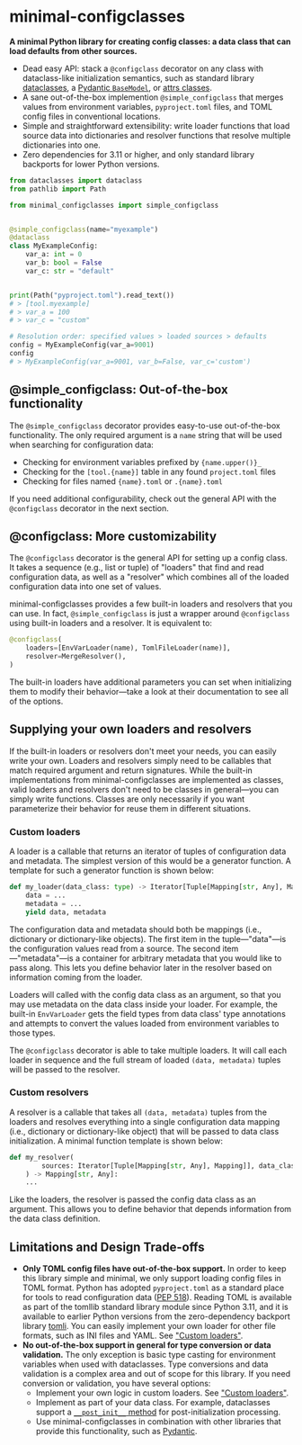 # minimal-configclasses

**A minimal Python library for creating config classes: a data class that can load defaults from other sources.**

- Dead easy API: stack a `@configclass` decorator on any class with dataclass-like initialization semantics, such as standard library [dataclasses](https://docs.python.org/3/library/dataclasses.html), a [Pydantic `BaseModel`](https://docs.pydantic.dev/usage/models/), or [attrs classes](https://www.attrs.org/en/stable/overview.html).
- A sane out-of-the-box implemention `@simple_configclass` that merges values from environment variables, `pyproject.toml` files, and TOML config files in conventional locations.
- Simple and straightforward extensibility: write loader functions that load source data into dictionaries and resolver functions that resolve multiple dictionaries into one.
- Zero dependencies for 3.11 or higher, and only standard library backports for lower Python versions.

```python
from dataclasses import dataclass
from pathlib import Path

from minimal_configclasses import simple_configclass


@simple_configclass(name="myexample")
@dataclass
class MyExampleConfig:
    var_a: int = 0
    var_b: bool = False
    var_c: str = "default"


print(Path("pyproject.toml").read_text())
# > [tool.myexample]
# > var_a = 100
# > var_c = "custom"

# Resolution order: specified values > loaded sources > defaults
config = MyExampleConfig(var_a=9001)
config
# > MyExampleConfig(var_a=9001, var_b=False, var_c='custom')
```

## @simple_configclass: Out-of-the-box functionality

The `@simple_configclass` decorator provides easy-to-use out-of-the-box functionality. The only required argument is a `name` string that will be used when searching for configuration data:

- Checking for environment variables prefixed by `{name.upper()}_`
- Checking for the `[tool.{name}]` table in any found `project.toml` files
- Checking for files named `{name}.toml` or `.{name}.toml`

If you need additional configurability, check out the general API with the `@configclass` decorator in the next section.

## @configclass: More customizability

The `@configclass` decorator is the general API for setting up a config class. It takes a sequence (e.g., list or tuple) of "loaders" that find and read configuration data, as well as a "resolver" which combines all of the loaded configuration data into one set of values.

minimal-configclasses provides a few built-in loaders and resolvers that you can use. In fact, `@simple_configclass` is just a wrapper around `@configclass` using built-in loaders and a resolver. It is equivalent to:

```python
@configclass(
    loaders=[EnvVarLoader(name), TomlFileLoader(name)],
    resolver=MergeResolver(),
)
```

The built-in loaders have additional parameters you can set when initializing them to modify their behavior—take a look at their documentation to see all of the options.

## Supplying your own loaders and resolvers

If the built-in loaders or resolvers don't meet your needs, you can easily write your own. Loaders and resolvers simply need to be callables that match required argument and return signatures. While the built-in implementations from minimal-configclasses are implemented as classes, valid loaders and resolvers don't need to be classes in general—you can simply write functions. Classes are only necessarily if you want parameterize their behavior for reuse them in different situations.

### Custom loaders

A loader is a callable that returns an iterator of tuples of configuration data and metadata. The simplest version of this would be a generator function. A template for such a generator function is shown below:

```python
def my_loader(data_class: type) -> Iterator[Tuple[Mapping[str, Any], Mapping]]:
    data = ...
    metadata = ...
    yield data, metadata
```

The configuration data and metadata should both be mappings (i.e., dictionary or dictionary-like objects). The first item in the tuple—"data"—is the configuration values read from a source. The second item—"metadata"—is a container for arbitrary metadata that you would like to pass along. This lets you define behavior later in the resolver based on information coming from the loader.

Loaders will called with the config data class as an argument, so that you may use metadata on the data class inside your loader. For example, the built-in `EnvVarLoader` gets the field types from data class' type annotations and attempts to convert the values loaded from environment variables to those types.

The `@configclass` decorator is able to take multiple loaders. It will call each loader in sequence and the full stream of loaded `(data, metadata)` tuples will be passed to the resolver.

### Custom resolvers

A resolver is a callable that takes all `(data, metadata)` tuples from the loaders and resolves everything into a single configuration data mapping (i.e., dictionary or dictionary-like object) that will be passed to data class initialization. A minimal function template is shown below:

```python
def my_resolver(
        sources: Iterator[Tuple[Mapping[str, Any], Mapping]], data_class: type
    ) -> Mapping[str, Any]:
    ...
```

Like the loaders, the resolver is passed the config data class as an argument. This allows you to define behavior that depends information from the data class definition.

## Limitations and Design Trade-offs

- **Only TOML config files have out-of-the-box support.** In order to keep this library simple and minimal, we only support loading config files in TOML format. Python has adopted `pyproject.toml` as a standard place for tools to read configuration data ([PEP 518](https://peps.python.org/pep-0518/#tool-table)). Reading TOML is available as part of the tomllib standard library module since Python 3.11, and it is available to earlier Python versions from the zero-dependency backport library [tomli](https://github.com/hukkin/tomli). You can easily implement your own loader for other file formats, such as INI files and YAML. See ["Custom loaders"](#custom-loaders).
- **No out-of-the-box support in general for type conversion or data validation.** The only exception is basic type casting for environment variables when used with dataclasses. Type conversions and data validation is a complex area and out of scope for this library. If you need conversion or validation, you have several options:
    - Implement your own logic in custom loaders. See ["Custom loaders"](#custom-loaders).
    - Implement as part of your data class. For example, dataclasses support a [`__post_init__` method](https://docs.python.org/3/library/dataclasses.html#post-init-processing) for post-initialization processing.
    - Use minimal-configclasses in combination with other libraries that provide this functionality, such as [Pydantic](https://docs.pydantic.dev/).
